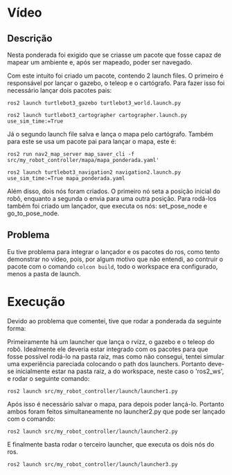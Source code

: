# Vídeo


## Descrição

Nesta ponderada foi exigido que se criasse um pacote que fosse capaz de mapear um ambiente e, após ser mapeado, poder ser navegado.

Com este intuito foi criado um pacote, contendo 2 launch files. O primeiro é responsável por lançar o gazebo, o teleop e o cartógrafo. Para fazer isso foi necessário lançar dois pacotes pais:

```
ros2 launch turtlebot3_gazebo turtlebot3_world.launch.py
```

```
ros2 launch turtlebot3_cartographer cartographer.launch.py use_sim_time:=True 
```

Já o segundo launch file salva e lança o mapa pelo cartógrafo. Também para este se usa um pacote pai para lançar o mapa, este é:

```
ros2 run nav2_map_server map_saver_cli -f src/my_robot_controller/mapa/mapa_ponderada.yaml'
```

```
ros2 launch turtlebot3_navigation2 navigation2.launch.py use_sim_time:=True mapa_ponderada.yaml
```

Além disso, dois nós foram criados. O primeiro nó seta a posição inicial do robô, enquanto a segunda o envia para uma outra posição. Para rodá-los também foi criado um lançador, que executa os nós: set_pose_node e go_to_pose_node.

## Problema

Eu tive problema para integrar o lançador e os pacotes do ros, como tento demonstrar no vídeo, pois, por algum motivo que não entendi, ao contruir o pacote com o comando ```colcon build```, todo o workspace era configurado, menos a pasta de launch.


# Execução

Devido ao problema que comentei, tive que rodar a ponderada da seguinte forma:

Primeiramente há um launcher que lança o rvizz, o gazebo e o teleop do robô. Idealmente ele deveria estar integrado com os pacotes para que fosse possível rodá-lo na pasta raiz, mas como não consegui, tentei simular uma experiência pareciada colocando o path dos launchers. Portanto deve-se inicialmente estar na pasta raiz, a do workspace, neste caso o 'ros2_ws', e rodar o seguinte comando:

```
ros2 launch src/my_robot_controller/launch/launcher1.py
```

Após isso é necessário salvar o mapa, para depois poder lançá-lo. Portanto ambos foram feitos simultaneamente no launcher2.py que pode ser lançado com o comando:

```
ros2 launch src/my_robot_controller/launch/launcher2.py
```

E finalmente basta rodar o terceiro launcher, que executa os dois nós do ros.

```
ros2 launch src/my_robot_controller/launch/launcher3.py
```